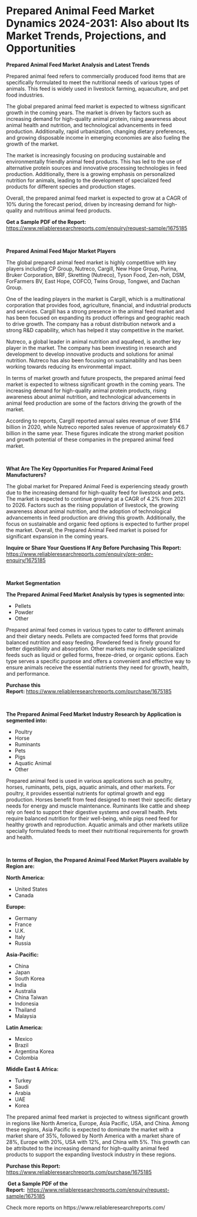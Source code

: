 <p><h1>Prepared Animal Feed Market Dynamics 2024-2031: Also about Its Market Trends, Projections, and Opportunities</h1></p><p><strong>Prepared Animal Feed Market Analysis and Latest Trends</strong></p>
<p><p>Prepared animal feed refers to commercially produced food items that are specifically formulated to meet the nutritional needs of various types of animals. This feed is widely used in livestock farming, aquaculture, and pet food industries.</p><p>The global prepared animal feed market is expected to witness significant growth in the coming years. The market is driven by factors such as increasing demand for high-quality animal protein, rising awareness about animal health and nutrition, and technological advancements in feed production. Additionally, rapid urbanization, changing dietary preferences, and growing disposable income in emerging economies are also fueling the growth of the market.</p><p>The market is increasingly focusing on producing sustainable and environmentally friendly animal feed products. This has led to the use of alternative protein sources and innovative processing technologies in feed production. Additionally, there is a growing emphasis on personalized nutrition for animals, leading to the development of specialized feed products for different species and production stages.</p><p>Overall, the prepared animal feed market is expected to grow at a CAGR of 10% during the forecast period, driven by increasing demand for high-quality and nutritious animal feed products.</p></p>
<p><strong>Get a Sample PDF of the Report:&nbsp;</strong> <a href="https://www.reliableresearchreports.com/enquiry/request-sample/1675185">https://www.reliableresearchreports.com/enquiry/request-sample/1675185</a></p>
<p>&nbsp;</p>
<p><strong>Prepared Animal Feed Major Market Players</strong></p>
<p><p>The global prepared animal feed market is highly competitive with key players including CP Group, Nutreco, Cargill, New Hope Group, Purina, Bruker Corporation, BRF, Skretting (Nutreco), Tyson Food, Zen-noh, DSM, ForFarmers BV, East Hope, COFCO, Twins Group, Tongwei, and Dachan Group. </p><p>One of the leading players in the market is Cargill, which is a multinational corporation that provides food, agriculture, financial, and industrial products and services. Cargill has a strong presence in the animal feed market and has been focused on expanding its product offerings and geographic reach to drive growth. The company has a robust distribution network and a strong R&D capability, which has helped it stay competitive in the market.</p><p>Nutreco, a global leader in animal nutrition and aquafeed, is another key player in the market. The company has been investing in research and development to develop innovative products and solutions for animal nutrition. Nutreco has also been focusing on sustainability and has been working towards reducing its environmental impact.</p><p>In terms of market growth and future prospects, the prepared animal feed market is expected to witness significant growth in the coming years. The increasing demand for high-quality animal protein products, rising awareness about animal nutrition, and technological advancements in animal feed production are some of the factors driving the growth of the market.</p><p>According to reports, Cargill reported annual sales revenue of over $114 billion in 2020, while Nutreco reported sales revenue of approximately €6.7 billion in the same year. These figures indicate the strong market position and growth potential of these companies in the prepared animal feed market.</p></p>
<p>&nbsp;</p>
<p><strong>What Are The Key Opportunities For Prepared Animal Feed Manufacturers?</strong></p>
<p><p>The global market for Prepared Animal Feed is experiencing steady growth due to the increasing demand for high-quality feed for livestock and pets. The market is expected to continue growing at a CAGR of 4.2% from 2021 to 2026. Factors such as the rising population of livestock, the growing awareness about animal nutrition, and the adoption of technological advancements in feed production are driving this growth. Additionally, the focus on sustainable and organic feed options is expected to further propel the market. Overall, the Prepared Animal Feed market is poised for significant expansion in the coming years.</p></p>
<p><strong>Inquire or Share Your Questions If Any Before Purchasing This Report:</strong> <a href="https://www.reliableresearchreports.com/enquiry/pre-order-enquiry/1675185">https://www.reliableresearchreports.com/enquiry/pre-order-enquiry/1675185</a></p>
<p>&nbsp;</p>
<p><strong>Market Segmentation</strong></p>
<p><strong>The Prepared Animal Feed Market Analysis by types is segmented into:</strong></p>
<p><ul><li>Pellets</li><li>Powder</li><li>Other</li></ul></p>
<p><p>Prepared animal feed comes in various types to cater to different animals and their dietary needs. Pellets are compacted feed forms that provide balanced nutrition and easy feeding. Powdered feed is finely ground for better digestibility and absorption. Other markets may include specialized feeds such as liquid or gelled forms, freeze-dried, or organic options. Each type serves a specific purpose and offers a convenient and effective way to ensure animals receive the essential nutrients they need for growth, health, and performance.</p></p>
<p><strong>Purchase this Report:&nbsp;</strong><a href="https://www.reliableresearchreports.com/purchase/1675185">https://www.reliableresearchreports.com/purchase/1675185</a></p>
<p>&nbsp;</p>
<p><strong>The Prepared Animal Feed Market Industry Research by Application is segmented into:</strong></p>
<p><ul><li>Poultry</li><li>Horse</li><li>Ruminants</li><li>Pets</li><li>Pigs</li><li>Aquatic Animal</li><li>Other</li></ul></p>
<p><p>Prepared animal feed is used in various applications such as poultry, horses, ruminants, pets, pigs, aquatic animals, and other markets. For poultry, it provides essential nutrients for optimal growth and egg production. Horses benefit from feed designed to meet their specific dietary needs for energy and muscle maintenance. Ruminants like cattle and sheep rely on feed to support their digestive systems and overall health. Pets require balanced nutrition for their well-being, while pigs need feed for healthy growth and reproduction. Aquatic animals and other markets utilize specially formulated feeds to meet their nutritional requirements for growth and health.</p></p>
<p>&nbsp;</p>
<p><strong>In terms of Region, the Prepared Animal Feed Market Players available by Region are:</strong></p>
<p>
    <p> <strong> North America: </strong>
        <ul>
            <li>United States</li>
            <li>Canada</li>
        </ul>
        </p> 
    <p> <strong> Europe: </strong>
        <ul>
            <li>Germany</li>
            <li>France</li>
            <li>U.K.</li>
            <li>Italy</li>
            <li>Russia</li>
        </ul>
        </p> 
    <p> <strong> Asia-Pacific: </strong>
        <ul>
            <li>China</li>
            <li>Japan</li>
            <li>South Korea</li>
            <li>India</li>
            <li>Australia</li>
            <li>China Taiwan</li>
            <li>Indonesia</li>
            <li>Thailand</li>
            <li>Malaysia</li>
        </ul>
        </p> 
    <p> <strong> Latin America: </strong>
        <ul>
            <li>Mexico</li>
            <li>Brazil</li>
            <li>Argentina Korea</li>
            <li>Colombia</li>
        </ul>
        </p> 
    <p> <strong> Middle East & Africa: </strong>
        <ul>
            <li>Turkey</li>
            <li>Saudi</li>
            <li>Arabia</li>
            <li>UAE</li>
            <li>Korea</li>
        </ul>
    </p>
    </p>
<p><p>The prepared animal feed market is projected to witness significant growth in regions like North America, Europe, Asia Pacific, USA, and China. Among these regions, Asia Pacific is expected to dominate the market with a market share of 35%, followed by North America with a market share of 28%, Europe with 20%, USA with 12%, and China with 5%. This growth can be attributed to the increasing demand for high-quality animal feed products to support the expanding livestock industry in these regions.</p></p>
<p><strong>Purchase this Report: </strong><a href="https://www.reliableresearchreports.com/purchase/1675185">https://www.reliableresearchreports.com/purchase/1675185</a></p>
<p>&nbsp;<strong>Get a Sample PDF of the Report:&nbsp;&nbsp;</strong><a href="https://www.reliableresearchreports.com/enquiry/request-sample/1675185">https://www.reliableresearchreports.com/enquiry/request-sample/1675185</a></p>
<p><strong></strong></p>
<p>Check more reports on https://www.reliableresearchreports.com/</p>